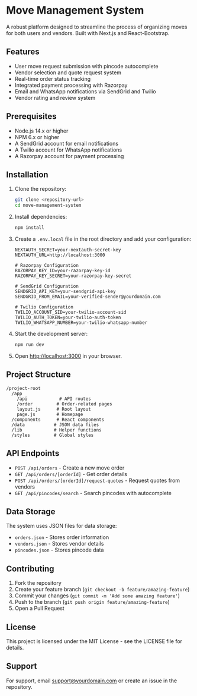 # Move Management System

A robust platform designed to streamline the process of organizing moves for both users and vendors. Built with Next.js and React-Bootstrap.

## Features

- User move request submission with pincode autocomplete
- Vendor selection and quote request system
- Real-time order status tracking
- Integrated payment processing with Razorpay
- Email and WhatsApp notifications via SendGrid and Twilio
- Vendor rating and review system

## Prerequisites

- Node.js 14.x or higher
- NPM 6.x or higher
- A SendGrid account for email notifications
- A Twilio account for WhatsApp notifications
- A Razorpay account for payment processing

## Installation

1. Clone the repository:
   ```bash
   git clone <repository-url>
   cd move-management-system
   ```

2. Install dependencies:
   ```bash
   npm install
   ```

3. Create a `.env.local` file in the root directory and add your configuration:
   ```
   NEXTAUTH_SECRET=your-nextauth-secret-key
   NEXTAUTH_URL=http://localhost:3000

   # Razorpay Configuration
   RAZORPAY_KEY_ID=your-razorpay-key-id
   RAZORPAY_KEY_SECRET=your-razorpay-key-secret

   # SendGrid Configuration
   SENDGRID_API_KEY=your-sendgrid-api-key
   SENDGRID_FROM_EMAIL=your-verified-sender@yourdomain.com

   # Twilio Configuration
   TWILIO_ACCOUNT_SID=your-twilio-account-sid
   TWILIO_AUTH_TOKEN=your-twilio-auth-token
   TWILIO_WHATSAPP_NUMBER=your-twilio-whatsapp-number
   ```

4. Start the development server:
   ```bash
   npm run dev
   ```

5. Open [http://localhost:3000](http://localhost:3000) in your browser.

## Project Structure

```
/project-root
  /app
    /api            # API routes
    /order         # Order-related pages
    layout.js      # Root layout
    page.js        # Homepage
  /components      # React components
  /data           # JSON data files
  /lib            # Helper functions
  /styles         # Global styles
```

## API Endpoints

- `POST /api/orders` - Create a new move order
- `GET /api/orders/[orderId]` - Get order details
- `POST /api/orders/[orderId]/request-quotes` - Request quotes from vendors
- `GET /api/pincodes/search` - Search pincodes with autocomplete

## Data Storage

The system uses JSON files for data storage:
- `orders.json` - Stores order information
- `vendors.json` - Stores vendor details
- `pincodes.json` - Stores pincode data

## Contributing

1. Fork the repository
2. Create your feature branch (`git checkout -b feature/amazing-feature`)
3. Commit your changes (`git commit -m 'Add some amazing feature'`)
4. Push to the branch (`git push origin feature/amazing-feature`)
5. Open a Pull Request

## License

This project is licensed under the MIT License - see the LICENSE file for details.

## Support

For support, email support@yourdomain.com or create an issue in the repository. 